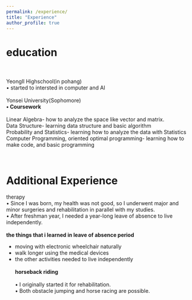 ```yaml
---
permalink: /experience/
title: "Experience"
author_profile: true
---
```

education
==========
<br><br>
YeongIl Highschool(in pohang)<br>
• started to intersted in computer and AI
<br><br>
Yonsei University(Sophomore) <br>
**• Coursework**<br>
<br>
Linear Algebra- how to analyze the space like vector and matrix.<br>
Data Structure- learning data structure and basic algorithm<br>
Probability and Statistics- learning how to analyze the data with Statistics<br>
Computer Programming, oriented optimal programming- learning how to make code, and basic programming<br>

<br>

Additional Experience
==========
therapy<br>
• Since I was born, my health was not good, so I underwent major and minor surgeries and rehabilitation in parallel with my studies.<br>
• After freshman year, I needed a year-long leave of absence to live independently.<br>
<br>
**the things that i learned in leave of absence period**<br>
- moving with electronic wheelchair naturally<br>
- walk longer using the medical devices<br>
- the other activities needed to live independently<br><br> **horseback riding**<br><br>
• I originally started it for rehabilitation.<br>
• Both obstacle jumping and horse racing are possible.<br>
